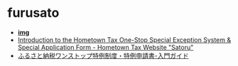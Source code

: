 <!-- generated by markdown-notes-tree -->

# furusato

<!-- optional markdown-notes-tree directory description starts here -->

<!-- optional markdown-notes-tree directory description ends here -->

* [**img**](img)
* [Introduction to the Hometown Tax One-Stop Special Exception System & Special Application Form - Hometown Tax Website "Satoru"](furusato-one-stop-exception-en.md)
* [ふるさと納税ワンストップ特例制度・特例申請書-入門ガイド](furusato-one-stop-exception-jp.md)
